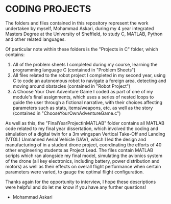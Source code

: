 # CODING PROJECTS
The folders and files contained in this repository represent the work undertaken by myself, Mohammad Askari, 
during my 4 year integrated Masters Degree at the University of Sheffield, to study C, MATLAB, Python and other related languages. 

Of particular note within these folders is the "Projects in C" folder, which contains:
1. All of the problem sheets I completed during my course, learning the programming language C (contained in "Problem Sheets")
2. All files related to the robot project I completed in my second year, using C to code an autonomous robot to navigate a foreign area,
   detecting and moving around obstacles (contained in "Robot Project")
3. A Choose Your Own Adventure Game I coded as part of one of my module's final assignments, which uses a series of nested loops to guide the user
   through a fictional narrative, with their choices affecting parameters such as stats, items/weapons, etc. as well as the story (contained in
   "ChooseYourOwnAdventureGame.c")

As well as this, the "FinalYearProjectinMATLAB" folder contains all MATLAB code related to my final year dissertation, which involved the coding
and simulation of a digital twin for a 3m wingspan Vertical Take-Off and Landing (VTOL) Unmanned Aerial Vehicle (UAV), which I led the design and manufacturing of in a student drone project, coordinating the efforts of 40 other engineering students as Project Lead. The files contain MATLAB scripts which ran alongside my final model, simulating the avionics system of the drone (all key electronics, including battery, power distribution and motors) 
as well as their effects on overall flight performance when certain parameters were varied, to gauge the optimal flight configuration. 

Thanks again for the opportunity to interview, I hope these descriptions were helpful and do let me know if you have any further questions!

- Mohammad Askari
